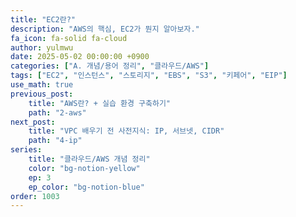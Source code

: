 ```yaml
---
title: "EC2란?"
description: "AWS의 핵심, EC2가 뭔지 알아보자."
fa_icon: fa-solid fa-cloud
author: yulmwu
date: 2025-05-02 00:00:00 +0900
categories: ["A. 개념/용어 정리", "클라우드/AWS"]
tags: ["EC2", "인스턴스", "스토리지", "EBS", "S3", "키페어", "EIP"]
use_math: true
previous_post: 
    title: "AWS란? + 실습 환경 구축하기"
    path: "2-aws"
next_post: 
    title: "VPC 배우기 전 사전지식: IP, 서브넷, CIDR"
    path: "4-ip"
series: 
    title: "클라우드/AWS 개념 정리"
    color: "bg-notion-yellow"
    ep: 3
    ep_color: "bg-notion-blue"
order: 1003
---
```

